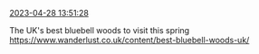 [2023-04-28 13:51:28](https://mstdn.social/@hill_wanderer/110276764507558896)

The UK&#39;s best bluebell woods to visit this spring <a href="https://www.wanderlust.co.uk/content/best-bluebell-woods-uk/" target="_blank" rel="nofollow noopener noreferrer" translate="no">https://www.wanderlust.co.uk/content/best-bluebell-woods-uk/</a>